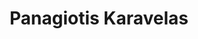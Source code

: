 ---
# Display name
title: Panagiotis Karavelas

# Full Name (for SEO)
first_name: Panagiotis
last_name: Karavelas

# Is this the primary user of the site?
superuser: false

# Role/position
role: Postgraduate

# Organizations/Affiliations
organizations:
  - name: Crete University
    url: ''
  - name: Westlake University
    url: 'https://www.westlake.edu.cn'

# Short bio (displayed in user profile at end of posts)
#bio: My research interests include distributed robotics, mobile computing and programmable matter.

#interests:
#  - Semiconductor heterostructures \& nanostrctures 

#education:
#  courses:
#    - course: PhD in Artificial Intelligence
#      institution: Stanford University
#      year: 2012
#    - course: MEng in Artificial Intelligence
#      institution: Massachusetts Institute of Technology
#      year: 2009
#    - course: BSc in Artificial Intelligence
#      institution: Massachusetts Institute of Technology
#      year: 2008

# Social/Academic Networking
# For available icons, see: https://docs.hugoblox.com/getting-started/page-builder/#icons
#   For an email link, use "fas" icon pack, "envelope" icon, and a link in the
#   form "mailto:your-email@example.com" or "#contact" for contact widget.
#social:
#  - icon: envelope
#    icon_pack: fas
#    link: 'mailto:'
# Link to a PDF of your resume/CV from the About widget.
# To enable, copy your resume/CV to `static/files/cv.pdf` and uncomment the lines below.
# - icon: cv
#   icon_pack: ai
#   link: files/cv.pdf

# Enter email to display Gravatar (if Gravatar enabled in Config)
#email: ''

# Highlight the author in author lists? (true/false)
highlight_name: false

# Organizational groups that you belong to (for People widget)
#   Set this to `[]` or comment out if you are not using People widget.
user_groups:
  - Visitors
---
